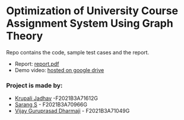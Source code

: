 # Optimization of University Course Assignment System Using Graph Theory

Repo contains the code, sample test cases and the report.

- Report: [report.pdf](https://github.com/eigengravy/uni-course-assignmen/blob/main/report.pdf)
- Demo video: [hosted on google drive](https://drive.google.com/file/d/1AR1DYjx4hyl5HPt3GLHMoi5B1W4hc73n/view?usp=sharing) 

### Project is made by:
- [Krupali Jadhav](https://github.com/Krupali6) -F2021B3A71612G
- [Sarang S](https://github.com/eigengravy) - F2021B3A70966G
- [Vijay Guruprasad Dharmaji](https://github.com/vijaydharmaji29) - F2021B3A71049G
